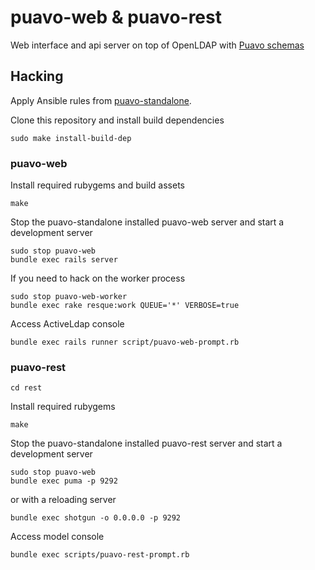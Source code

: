 
# puavo-web & puavo-rest

Web interface and api server on top of OpenLDAP with [Puavo
schemas](https://github.com/opinsys/puavo-ds)

## Hacking


Apply Ansible rules from [puavo-standalone](https://github.com/opinsys/puavo-standalone).


Clone this repository and install build dependencies

    sudo make install-build-dep

### puavo-web

Install required rubygems and build assets

    make

Stop the puavo-standalone installed puavo-web server and start a development
server

    sudo stop puavo-web
    bundle exec rails server

If you need to hack on the worker process

    sudo stop puavo-web-worker
    bundle exec rake resque:work QUEUE='*' VERBOSE=true

Access ActiveLdap console

    bundle exec rails runner script/puavo-web-prompt.rb

### puavo-rest

    cd rest

Install required rubygems

    make

Stop the puavo-standalone installed puavo-rest server and start a development
server

    sudo stop puavo-web
    bundle exec puma -p 9292

or with a reloading server

    bundle exec shotgun -o 0.0.0.0 -p 9292

Access model console

    bundle exec scripts/puavo-rest-prompt.rb

